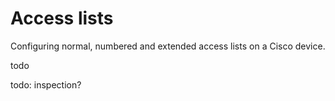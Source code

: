 # Access lists

Configuring normal, numbered and extended access lists on a Cisco device.

todo

todo: inspection?
